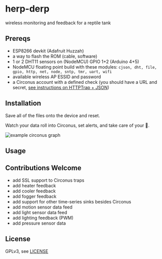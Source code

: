 # herp-derp

wireless monitoring and feedback for a reptile tank

## Prereqs

  * ESP8266 devkit (Adafruit Huzzah)
  * a way to flash the ROM (cable, software)
  * 1 or 2 DHT11 sensors on (NodeMCU) GPIO 1+2 (Arduino 4+5)
  * NodeMCU floating point build with these modules: `cjson, dht, file, gpio, http, net, node, sntp, tmr, uart, wifi`
  * available wireless AP ESSID and password
  * a Circonus account with a defined check (you should have a URL and secret, [see instructions on HTTPTrap + JSON](http://goo.gl/jzUwqg))

## Installation

  Save all of the files onto the device and reset. 
  
  Watch your data roll into Circonus, set alerts, and take care of your 🐍.
  
  ![example circonus graph](https://github.com/wwest4/herp-derp/raw/master/images/circ-grph.png "Example Circonus Graph")
  

## Usage


## Contributions Welcome

  * add SSL support to Circonus traps
  * add heater feedback
  * add cooler feedback
  * add fogger feedback
  * add support for other time-series sinks besides Circonus
  * add motion sensor data feed
  * add light sensor data feed
  * add lighting feedback (PWM)
  * add pressure sensor data


## License

GPLv3, see [LICENSE](../LICENSE)